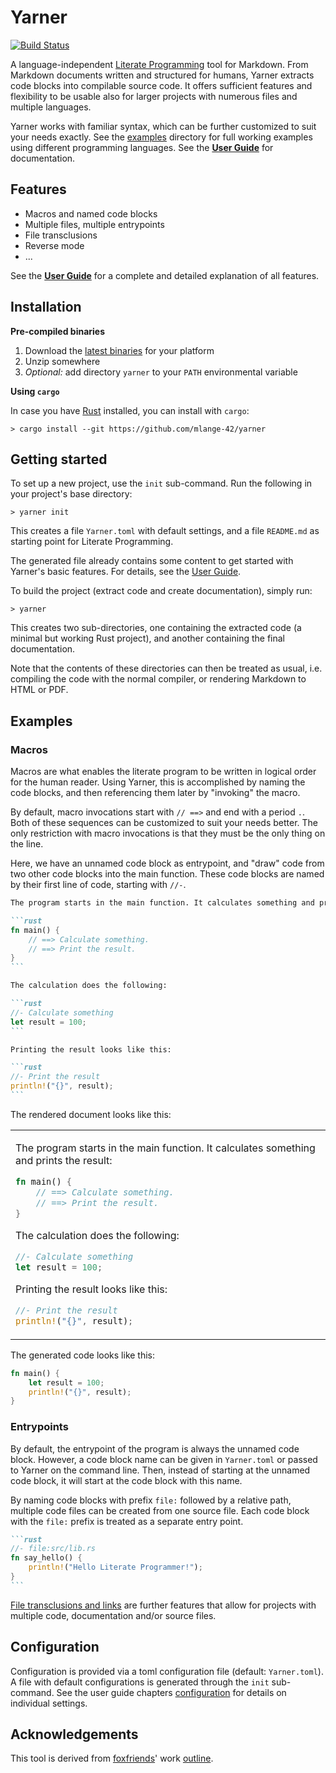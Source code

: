 # Yarner

[![Build Status](https://travis-ci.com/mlange-42/yarner.svg?branch=master)](https://travis-ci.com/mlange-42/yarner)

A language-independent [Literate Programming](https://en.wikipedia.org/wiki/Literate_programming) tool for Markdown. From Markdown documents written and structured for humans, Yarner extracts code blocks into compilable source code. It offers sufficient features and flexibility to be usable also for larger projects with numerous files and multiple languages.

Yarner works with familiar syntax, which can be further customized to suit your needs exactly.
See the [examples](examples) directory for full working examples using different programming languages.
See the [**User Guide**](https://mlange-42.github.io/yarner/) for documentation.

## Features

* Macros and named code blocks
* Multiple files, multiple entrypoints
* File transclusions
* Reverse mode
* ...

See the [**User Guide**](https://mlange-42.github.io/yarner/) for a complete and detailed explanation of all features.

## Installation

**Pre-compiled binaries**

1. Download the [latest binaries](https://github.com/mlange-42/yarner/releases) for your platform
2. Unzip somewhere
3. *Optional:* add directory `yarner` to your `PATH` environmental variable

**Using `cargo`**

In case you have [Rust](https://www.rust-lang.org/) installed, you can install with `cargo`:

```plaintext
> cargo install --git https://github.com/mlange-42/yarner
```

## Getting started

To set up a new project, use the `init` sub-command. Run the following in your project's base directory:

```plaintext
> yarner init
```

This creates a file `Yarner.toml` with default settings, and a file `README.md` as starting point for Literate Programming.

The generated file already contains some content to get started with Yarner's basic features. For details, see the [User Guide](https://mlange-42.github.io/yarner/).

To build the project (extract code and create documentation), simply run:

```plaintext
> yarner
```

This creates two sub-directories, one containing the extracted code (a minimal but working Rust project), and another containing the final documentation.

Note that the contents of these directories can then be treated as usual, i.e. compiling the code with the normal compiler, or rendering Markdown to HTML or PDF.

## Examples

### Macros

Macros are what enables the literate program to be written in logical order for the human reader. Using Yarner, this is accomplished by naming the code blocks, and then referencing them later by "invoking" the macro.

By default, macro invocations start with `// ==>` and end with a period `.`. Both of these sequences can be customized to suit your needs better. The only restriction with macro invocations is that they must be the only thing on the line.

Here, we have an unnamed code block as entrypoint, and "draw" code from two other code blocks into the main function. These code blocks are named by their first line of code, starting with `//-`.

~~~markdown
The program starts in the main function. It calculates something and prints the result:

```rust
fn main() {
    // ==> Calculate something.
    // ==> Print the result.
}
```

The calculation does the following:

```rust
//- Calculate something
let result = 100;
```

Printing the result looks like this:

```rust
//- Print the result
println!("{}", result);
```
~~~

The rendered document looks like this:

<table><tr><td>

The program starts in the main function. It calculates something and prints the result:

```rust
fn main() {
    // ==> Calculate something.
    // ==> Print the result.
}
```

The calculation does the following:

```rust
//- Calculate something
let result = 100;
```

Printing the result looks like this:

```rust
//- Print the result
println!("{}", result);
```

</td></tr></table>

The generated code looks like this:

```rust
fn main() {
    let result = 100;
    println!("{}", result);
}
```

### Entrypoints

By default, the entrypoint of the program is always the unnamed code block.
However, a code block name can be given in `Yarner.toml` or passed to Yarner on the command line.
Then, instead of starting at the unnamed code block, it will start at the code block with this name.

By naming code blocks with prefix `file:` followed by a relative path, multiple code files can be created
from one source file. Each code block with the `file:` prefix is treated as a separate entry point.

~~~markdown
```rust
//- file:src/lib.rs
fn say_hello() {
    println!("Hello Literate Programmer!");
}
```
~~~

[File transclusions and links](https://mlange-42.github.io/yarner/links-and-transclusions.html) are further features that allow for projects with multiple code, documentation and/or source files.

## Configuration

Configuration is provided via a toml configuration file (default: `Yarner.toml`).
A file with default configurations is generated through the `init` sub-command.
See the user guide chapters [configuration](https://mlange-42.github.io/yarner/configuration.html) for details on individual settings.

## Acknowledgements

This tool is derived from [foxfriends](https://github.com/foxfriends)' work [outline](https://github.com/foxfriends/outline).
